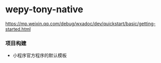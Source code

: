 # wepy-tony-native
https://mp.weixin.qq.com/debug/wxadoc/dev/quickstart/basic/getting-started.html

### 项目构建
- 小程序官方程序的默认模板